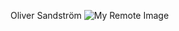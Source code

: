 Oliver Sandström
![My Remote Image]([https://www.dropbox.com/s/.../my-remote-image.jpg?dl=0](https://previews.dropbox.com/p/thumb/AB5aEJElJHb4nbA2kg4yECezhBRkl8yja8gMJSGRMDghoV6wi_vP6DvlVDCJifFXYjY4P1UphGCgygaSO60GRR8DqkM8QG5T2__nwI5cH6jLEZidEGaoHuSM2zUCCM_Gn83DMy4OwGqw9Bng-P4hlCgMX6xo9BFI4yfS0btPgA2rjnlPzNTGRdxNFyJ0Z6ahJKuZJGv7Vxu2YKnNLJDpb58sfIgGuIJVYiike_zDQJtKcWC5p5hOfS4DHZZePNmCJj-A7q-2CeaPHjb-2UvcFxSbomF8-q75qvlq1MKDRSkuto5xOzZkZzXHFKIiT8HISziN5DT4pibE0-I1oEeTg_6ubztoi4XiFwZwMdvFiGKZF8bP1CKM9D8V_DVeu2arO7Q/p.png))
